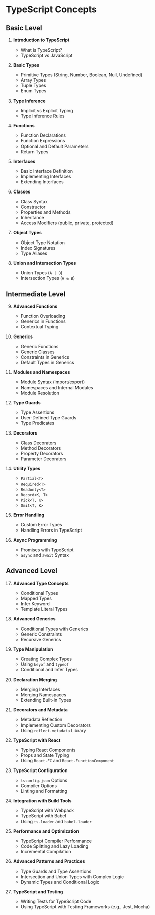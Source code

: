 # TypeScript Concepts

## Basic Level

1. **Introduction to TypeScript**
   - What is TypeScript?
   - TypeScript vs JavaScript

2. **Basic Types**
   - Primitive Types (String, Number, Boolean, Null, Undefined)
   - Array Types
   - Tuple Types
   - Enum Types

3. **Type Inference**
   - Implicit vs Explicit Typing
   - Type Inference Rules

4. **Functions**
   - Function Declarations
   - Function Expressions
   - Optional and Default Parameters
   - Return Types

5. **Interfaces**
   - Basic Interface Definition
   - Implementing Interfaces
   - Extending Interfaces

6. **Classes**
   - Class Syntax
   - Constructor
   - Properties and Methods
   - Inheritance
   - Access Modifiers (public, private, protected)

7. **Object Types**
   - Object Type Notation
   - Index Signatures
   - Type Aliases

8. **Union and Intersection Types**
   - Union Types (`A | B`)
   - Intersection Types (`A & B`)

## Intermediate Level

9. **Advanced Functions**
   - Function Overloading
   - Generics in Functions
   - Contextual Typing

10. **Generics**
    - Generic Functions
    - Generic Classes
    - Constraints in Generics
    - Default Types in Generics

11. **Modules and Namespaces**
    - Module Syntax (import/export)
    - Namespaces and Internal Modules
    - Module Resolution

12. **Type Guards**
    - Type Assertions
    - User-Defined Type Guards
    - Type Predicates

13. **Decorators**
    - Class Decorators
    - Method Decorators
    - Property Decorators
    - Parameter Decorators

14. **Utility Types**
    - `Partial<T>`
    - `Required<T>`
    - `Readonly<T>`
    - `Record<K, T>`
    - `Pick<T, K>`
    - `Omit<T, K>`

15. **Error Handling**
    - Custom Error Types
    - Handling Errors in TypeScript

16. **Async Programming**
    - Promises with TypeScript
    - `async` and `await` Syntax

## Advanced Level

17. **Advanced Type Concepts**
    - Conditional Types
    - Mapped Types
    - Infer Keyword
    - Template Literal Types

18. **Advanced Generics**
    - Conditional Types with Generics
    - Generic Constraints
    - Recursive Generics

19. **Type Manipulation**
    - Creating Complex Types
    - Using `keyof` and `typeof`
    - Conditional and Infer Types

20. **Declaration Merging**
    - Merging Interfaces
    - Merging Namespaces
    - Extending Built-in Types

21. **Decorators and Metadata**
    - Metadata Reflection
    - Implementing Custom Decorators
    - Using `reflect-metadata` Library

22. **TypeScript with React**
    - Typing React Components
    - Props and State Typing
    - Using `React.FC` and `React.FunctionComponent`

23. **TypeScript Configuration**
    - `tsconfig.json` Options
    - Compiler Options
    - Linting and Formatting

24. **Integration with Build Tools**
    - TypeScript with Webpack
    - TypeScript with Babel
    - Using `ts-loader` and `babel-loader`

25. **Performance and Optimization**
    - TypeScript Compiler Performance
    - Code Splitting and Lazy Loading
    - Incremental Compilation

26. **Advanced Patterns and Practices**
    - Type Guards and Type Assertions
    - Intersection and Union Types with Complex Logic
    - Dynamic Types and Conditional Logic

27. **TypeScript and Testing**
    - Writing Tests for TypeScript Code
    - Using TypeScript with Testing Frameworks (e.g., Jest, Mocha)

